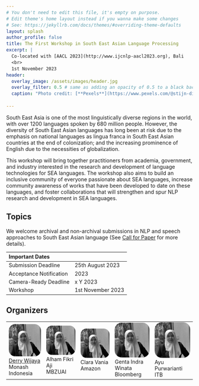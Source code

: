 ```yaml
---
# You don't need to edit this file, it's empty on purpose.
# Edit theme's home layout instead if you wanna make some changes
# See: https://jekyllrb.com/docs/themes/#overriding-theme-defaults
layout: splash
author_profile: false
title: The First Workshop in South East Asian Language Processing
excerpt: |
  Co-located with [AACL 2023](http://www.ijcnlp-aacl2023.org), Bali
  <br>
  1st November 2023
header:
  overlay_image: /assets/images/header.jpg
  overlay_filter: 0.5 # same as adding an opacity of 0.5 to a black background
  caption: "Photo credit: [**Pexels**](https://www.pexels.com/@stijn-dijkstra-1306815/)"

---
```


South East Asia is one of the most linguistically diverse regions in the world, with over 1200 languages spoken by 680 million people. However, the diversity of South East Asian languages has long been at risk due to the emphasis on national languages as lingua franca in South East Asian countries at the end of colonization; and the increasing prominence of English due to the necessities of globalization. 

This workshop will bring together practitioners from academia, government, and industry interested in the research and development of language technologies for SEA languages. The workshop also aims to build an inclusive community of everyone passionate about SEA languages, increase community awareness of works that have been developed to date on these languages, and foster collaborations that will strengthen and spur NLP research and development in SEA languages. 

## Topics

We welcome archival and non-archival submissions in NLP and speech approaches to South East Asian language (See [Call for Paper](https://sealp-workshop.github.io/calls) for more details). 

| Important Dates |  |
| :---  | :--- |
| Submission Deadline | 25th August 2023 |
| Acceptance Notification |  2023 |
| Camera-Ready Deadline | x Y 2023 |
| Workshop | 1st November 2023 |


## Organizers

<table>
    <tbody>
        <tr>
            <td border="0" style="text-align:center width="20%"><img src="assets/images/derry.jpg" width="200px" style="border-radius: 20%"><br><a href="https://derrywijaya.github.io/web/">Derry Wijaya</a><br>Monash Indonesia</td>
            <td border="0" style="text-align:center width="20%"><img src="assets/images/derry.jpg" width="200px" style="border-radius: 20%"><br>Alham Fikri Aji<br>MBZUAI</td>
            <td border="0" style="text-align:center width="20%"><img src="assets/images/derry.jpg" width="200px" style="border-radius: 20%"><br>Clara Vania<br>Amazon</td>
           <td border="0" style="text-align:center width="20%"><img src="assets/images/derry.jpg" width="200px" style="border-radius: 20%"><br>Genta Indra Winata<br>Bloomberg</td>
            <td border="0" style="text-align:center width="20%"><img src="assets/images/derry.jpg" width="200px" style="border-radius: 20%"><br>Ayu Purwarianti<br>ITB</td>
        </tr>
    </tbody>
</table>
